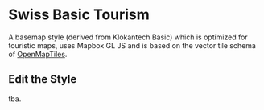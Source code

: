 # Swiss Basic Tourism

A basemap style (derived from Klokantech Basic) which is optimized for touristic maps, uses Mapbox GL JS and is based on the vector tile schema of [OpenMapTiles](https://github.com/openmaptiles/openmaptiles).

## Edit the Style

tba.

